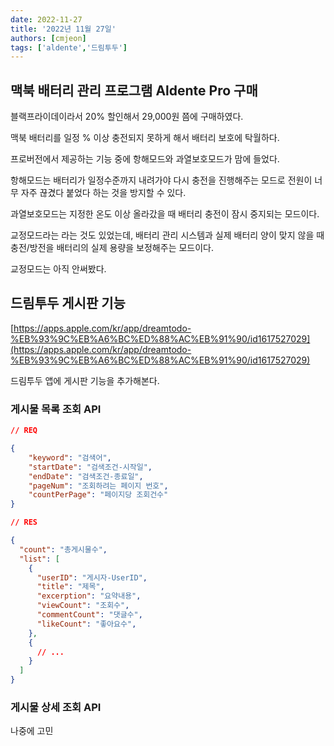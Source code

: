```yaml
---
date: 2022-11-27
title: '2022년 11월 27일'
authors: [cmjeon]
tags: ['aldente','드림투두']
---
```


## 맥북 배터리 관리 프로그램 Aldente Pro 구매

블랙프라이데이라서 20% 할인해서 29,000원 쯤에 구매하였다.

맥북 배터리를 일정 % 이상 충전되지 못하게 해서 배터리 보호에 탁월하다.

프로버전에서 제공하는 기능 중에 항해모드와 과열보호모드가 맘에 들었다.

<!--truncate-->

항해모드는 배터리가 일정수준까지 내려가야 다시 충전을 진행해주는 모드로 전원이 너무 자주 끊겼다 붙었다 하는 것을 방지할 수 있다.

과열보호모드는 지정한 온도 이상 올라갔을 때 배터리 충전이 잠시 중지되는 모드이다.

교정모드라는 라는 것도 있었는데, 배터리 관리 시스템과 실제 배터리 양이 맞지 않을 때 충전/방전을 배터리의 실제 용량을 보정해주는 모드이다.

교정모드는 아직 안써봤다.

## 드림투두 게시판 기능

[https://apps.apple.com/kr/app/dreamtodo-%EB%93%9C%EB%A6%BC%ED%88%AC%EB%91%90/id1617527029](https://apps.apple.com/kr/app/dreamtodo-%EB%93%9C%EB%A6%BC%ED%88%AC%EB%91%90/id1617527029)

드림투두 앱에 게시판 기능을 추가해본다.

### 게시물 목록 조회 API

```JSON 
// REQ

{
    "keyword": "검색어",
    "startDate": "검색조건-시작일",
    "endDate": "검색조건-종료일",
    "pageNum": "조회하려는 페이지 번호",
    "countPerPage": "페이지당 조회건수"
}
```

```JSON
// RES

{
  "count": "총게시물수",
  "list": [
    {
      "userID": "게시자-UserID",
      "title": "제목",
      "excerption": "요약내용",
      "viewCount": "조회수",
      "commentCount": "댓글수",
      "likeCount": "좋아요수",
    },
    {
      // ...
    }
  ]
}
```

### 게시물 상세 조회 API

나중에 고민